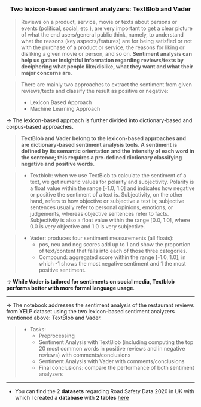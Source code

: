 <h3 align="center">Two lexicon-based sentiment analyzers: TextBlob and Vader</h3> 

> Reviews on a product, service, movie or texts about persons or events (political, social, etc.), are very important to get a clear picture of what the end users/general public think, namely, to understand what the reasons (key aspects/features) are for being satisfied or not with the purchase of a product or service, the reasons for liking or disliking a given movie or person, and so on. **Sentiment analysis can help us gather insightful information regarding reviews/texts by deciphering what people like/dislike, what they want and what their major concerns are**.<br>

>There are mainly two approaches to extract the sentiment from given reviews/texts and classify the result as positive or negative: 
>- Lexicon Based Approach 
>- Machine Learning Approach  

&#8594; The lexicon-based approach is further divided into dictionary-based and corpus-based approaches.

> **TextBlob and Vader belong to the lexicon-based approaches and are dictionary-based sentiment analysis tools. A sentiment is defined by its semantic orientation and the intensity of each word in the sentence; this requires a pre-defined dictionary classifying negative and positive words**.

> - Textblob: when we use TextBlob to calculate the sentiment of a text, we get numeric values for polarity and subjectivity. 
Polarity is a float value within the range [-1.0, 1.0] and indicates how negative or positive the sentiment of a text is. 
Subjectivity, on the other hand, refers to how objective or subjective a text is; subjective sentences usually refer to personal opinions, emotions, or judgements, whereas objective sentences refer to facts. Subjectivity is also a float value within the range [0.0, 1.0], where 0.0 is very objective and 1.0 is very subjective.

> - Vader: produces four sentiment measurements (all floats):
>   - pos, neu and neg scores add up to 1 and show the proportion of text/content that falls into each of those three categories.
>   - Compound: aggregated score within the range [-1.0, 1.0], in which -1 shows the most negative sentiment and 1 the most positive sentiment.

&#8594; **While Vader is tailored for sentiments on social media, Textblob performs better with more formal language usage**.
- - - 
&#8594; The notebook addresses the sentiment analysis of the restaurant reviews from YELP dataset using the two lexicon-based sentiment analyzers mentioned above: TextBlob and Vader.
> - Tasks:
>     - Preprocessing
>     - Sentiment Analysis with TextBlob (including computing the top 20 most common words in positive reviews and in negative reviews) with comments/conclusions
>     - Sentiment Analysis with Vader with comments/conclusions
>     - Final conclusions: compare the performance of both sentiment analyzers

- - - 
- You can find the 2 **datasets** regarding Road Safety Data 2020 in UK with which I created a **database** with **2 tables** [here](https://data.gov.uk/dataset/cb7ae6f0-4be6-4935-9277-47e5ce24a11f/road-safety-data)
